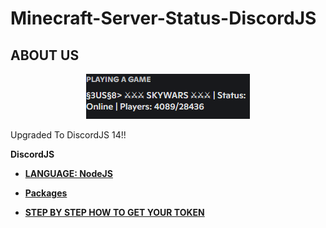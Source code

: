 # Minecraft-Server-Status-DiscordJS

## ABOUT US

<p align="center">
   <img src="https://github.com/Roomysteve12/Minecraft-Server-Status-DiscordJS/blob/main/center.png" ng-click="$ctrl.deleteRecord(id)" ng-class="{'img-disabled': $ctrl.isDeleting}" />
</p>

<p>Upgraded To DiscordJS 14!!</p>

**DiscordJS**

- **[LANGUAGE: NodeJS](https://en.wikipedia.org/wiki/Node.js)** 
- **[Packages](https://github.com/Roomysteve12/Minecraft-Server-Status-DiscordJS/blob/main/package.json)**

- **[STEP BY STEP HOW TO GET YOUR TOKEN](https://github.com/Roomysteve12/Minecraft-Server-Status-DiscordJS/blob/main/readthis)**
